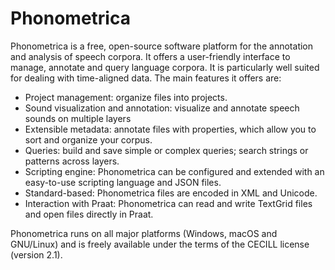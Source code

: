 # Phonometrica

Phonometrica is a free, open-source software platform for the annotation and analysis of speech corpora. 
It offers a user-friendly interface to manage, annotate and query language corpora. 
It is particularly well suited for dealing with time-aligned data. The main features it offers are:

* Project management: organize files into projects.
* Sound visualization and annotation: visualize and annotate speech sounds on multiple layers
* Extensible metadata: annotate files with properties, which allow you to sort and organize your corpus.
* Queries: build and save simple or complex queries; search strings or patterns across layers.
* Scripting engine: Phonometrica can be configured and extended with an easy-to-use scripting language and JSON files.
* Standard-based: Phonometrica files are encoded in XML and Unicode.
* Interaction with Praat: Phonometrica can read and write TextGrid files and open files directly in Praat.

Phonometrica runs on all major platforms (Windows, macOS and GNU/Linux) and is freely available under the terms of the CECILL license (version 2.1). 

